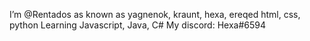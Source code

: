 I’m @Rentados as known as yagnenok, kraunt, hexa, ereqed
html, css, python
Learning Javascript, Java, C#
My discord: Hexa#6594
